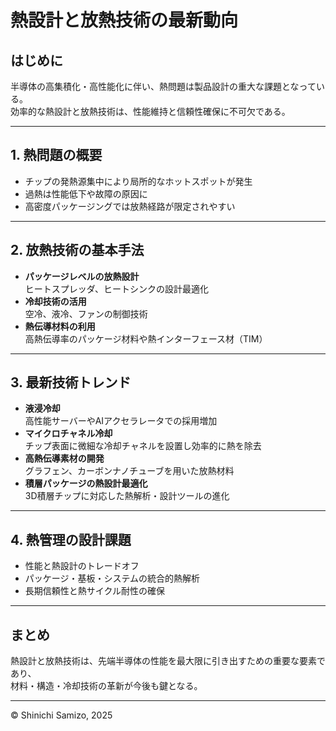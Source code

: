 # 熱設計と放熱技術の最新動向

## はじめに

半導体の高集積化・高性能化に伴い、熱問題は製品設計の重大な課題となっている。  
効率的な熱設計と放熱技術は、性能維持と信頼性確保に不可欠である。

---

## 1. 熱問題の概要

- チップの発熱源集中により局所的なホットスポットが発生  
- 過熱は性能低下や故障の原因に  
- 高密度パッケージングでは放熱経路が限定されやすい

---

## 2. 放熱技術の基本手法

- **パッケージレベルの放熱設計**  
  ヒートスプレッダ、ヒートシンクの設計最適化  
- **冷却技術の活用**  
  空冷、液冷、ファンの制御技術  
- **熱伝導材料の利用**  
  高熱伝導率のパッケージ材料や熱インターフェース材（TIM）

---

## 3. 最新技術トレンド

- **液浸冷却**  
  高性能サーバーやAIアクセラレータでの採用増加  
- **マイクロチャネル冷却**  
  チップ表面に微細な冷却チャネルを設置し効率的に熱を除去  
- **高熱伝導素材の開発**  
  グラフェン、カーボンナノチューブを用いた放熱材料  
- **積層パッケージの熱設計最適化**  
  3D積層チップに対応した熱解析・設計ツールの進化

---

## 4. 熱管理の設計課題

- 性能と熱設計のトレードオフ  
- パッケージ・基板・システムの統合的熱解析  
- 長期信頼性と熱サイクル耐性の確保

---

## まとめ

熱設計と放熱技術は、先端半導体の性能を最大限に引き出すための重要な要素であり、  
材料・構造・冷却技術の革新が今後も鍵となる。

---

© Shinichi Samizo, 2025
